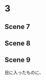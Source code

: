 # 3

## Scene 7
## Scene 8
## Scene 9

目に入ったものに、
<!--stackedit_data:
eyJoaXN0b3J5IjpbLTE3OTM1ODEzODgsMzMyNTgyNDAzLDE5Mz
czNTg0MjZdfQ==
-->